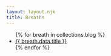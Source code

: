 ```yaml
---
layout: layout.njk
title: Breaths
---
```


<ul>
{% for breath in collections.blog %}
  <li>
    <a href="{{ breath.url }}">{{ breath.data.title }}</a>
  </li>
{% endfor %}
</ul>